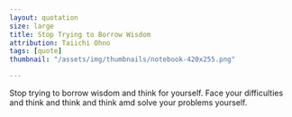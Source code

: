 ```yaml
---
layout: quotation
size: large
title: Stop Trying to Borrow Wisdom
attribution: Taiichi Ohno
tags: [quote]
thumbnail: "/assets/img/thumbnails/notebook-420x255.png"

---
```


Stop trying to borrow wisdom and think for yourself. Face your difficulties and think and
think and think amd solve your problems yourself.
